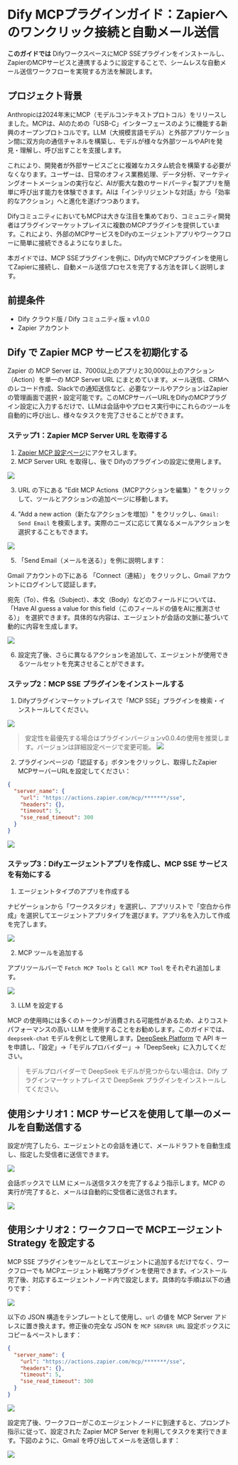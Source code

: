 # Dify MCPプラグインガイド：Zapierへのワンクリック接続と自動メール送信

**このガイドでは** DifyワークスペースにMCP SSEプラグインをインストールし、ZapierのMCPサービスと連携するように設定することで、シームレスな自動メール送信ワークフローを実現する方法を解説します。

## プロジェクト背景

Anthropicは2024年末にMCP（モデルコンテキストプロトコル）をリリースしました。MCPは、AIのための「USB-C」インターフェースのように機能する新興のオープンプロトコルです。LLM（大規模言語モデル）と外部アプリケーション間に双方向の通信チャネルを構築し、モデルが様々な外部ツールやAPIを発見・理解し、呼び出すことを支援します。

これにより、開発者が外部サービスごとに複雑なカスタム統合を構築する必要がなくなります。ユーザーは、日常のオフィス業務処理、データ分析、マーケティングオートメーションの実行など、AIが膨大な数のサードパーティ製アプリを簡単に呼び出す能力を体験できます。AIは「インテリジェントな対話」から「効率的なアクション」へと進化を遂げつつあります。

DifyコミュニティにおいてもMCPは大きな注目を集めており、コミュニティ開発者はプラグインマーケットプレイスに複数のMCPプラグインを提供しています。これにより、外部のMCPサービスをDifyのエージェントアプリやワークフローに簡単に接続できるようになりました。

本ガイドでは、MCP SSEプラグインを例に、Dify内でMCPプラグインを使用してZapierに接続し、自動メール送信プロセスを完了する方法を詳しく説明します。

## 前提条件

- Dify クラウド版 / Dify コミュニティ版 ≥ v1.0.0
- Zapier アカウント

## Dify で Zapier MCP サービスを初期化する

Zapier の MCP Server は、7000以上のアプリと30,000以上のアクション（Action）を単一の MCP Server URL にまとめています。メール送信、CRMへのレコード作成、Slackでの通知送信など、必要なツールやアクションはZapierの管理画面で選択・設定可能です。このMCPサーバーURLをDifyのMCPプラグイン設定に入力するだけで、LLMは会話中やプロセス実行中にこれらのツールを自動的に呼び出し、様々なタスクを完了させることができます。

### ステップ1：Zapier MCP Server URL を取得する

1. [Zapier MCP 設定ページ](https://actions.zapier.com/settings/mcp/)にアクセスします。
2. MCP Server URL を取得し、後で Difyのプラグインの設定に使用します。

![](https://assets-docs.dify.ai/2025/04/15bba178b0adddcd3e1961807dfe14f0.png)

3. URL の下にある "Edit MCP Actions（MCPアクションを編集）" をクリックして、ツールとアクションの追加ページに移動します。

4. "Add a new action（新たなアクションを増加）" をクリックし、`Gmail: Send Email` を検索します。実際のニーズに応じて異なるメールアクションを選択することもできます。

![](https://assets-docs.dify.ai/2025/04/718e214166ca6eed6771d44f3b6ab718.png)

5. 「Send Email（メールを送る）」を例に説明します：

Gmail アカウントの下にある 「Connect（連結）」 をクリックし、Gmail アカウントにログインして認証します。

宛先（To）、件名（Subject）、本文（Body）などのフィールドについては、「Have AI guess a value for this field（このフィールドの値をAIに推測させる）」 を選択できます。具体的な内容は、エージェントが会話の文脈に基づいて動的に内容を生成します。

![](https://assets-docs.dify.ai/2025/04/637ce6b46ab706f4512a2dceb25a8162.png)

6. 設定完了後、さらに異なるアクションを追加して、エージェントが使用できるツールセットを充実させることができます。

### ステップ2：MCP SSE プラグインをインストールする

1. Difyプラグインマーケットプレイスで「MCP SSE」プラグインを検索・インストールしてください。

![](https://assets-docs.dify.ai/2025/04/20174032b8feb624a52ac36d65e7c0fa.png)

> 安定性を最優先する場合はプラグインバージョンv0.0.4の使用を推奨します。バージョンは詳細設定ページで変更可能。
> ![](https://assets-docs.dify.ai/2025/04/b076d40ea120dea544df49bc52199ad6.png)


2. プラグインページの「認証する」ボタンをクリックし、取得したZapier MCPサーバーURLを設定してください：

```json
{
  "server_name": {
    "url": "https://actions.zapier.com/mcp/*******/sse",
    "headers": {},
    "timeout": 5,
    "sse_read_timeout": 300
  }
}
```

![](https://assets-docs.dify.ai/2025/04/5ba078e8804c1bee5bcec167d260a92a.png)

### ステップ3：Difyエージェントアプリを作成し、MCP SSE サービスを有効にする

1. エージェントタイプのアプリを作成する

ナビゲーションから「ワークスタジオ」を選択し、アプリリストで「空白から作成」を選択してエージェントアプリタイプを選びます。アプリ名を入力して作成を完了します。

![](https://assets-docs.dify.ai/2025/04/aaef5e115211c2b04382552e537877fa.png)

2. MCP ツールを追加する

アプリツールバーで `Fetch MCP Tools` と `Call MCP Tool` をそれぞれ追加します。

![](https://assets-docs.dify.ai/2025/04/4e570e4e42720b3e202d409fa93f983a.png)

3. LLM を設定する

MCP の使用時には多くのトークンが消費される可能性があるため、よりコストパフォーマンスの高い LLM を使用することをお勧めします。このガイドでは、`deepseek-chat` モデルを例として使用します。[DeepSeek Platform](https://platform.deepseek.com/usage) で API キーを申請し、「設定」→「モデルプロバイダー」→「DeepSeek」に入力してください。

> モデルプロバイダーで DeepSeek モデルが見つからない場合は、Dify プラグインマーケットプレイスで DeepSeek プラグインをインストールしてください。

## 使用シナリオ1：MCP サービスを使用して単一のメールを自動送信する

設定が完了したら、エージェントとの会話を通じて、メールドラフトを自動生成し、指定した受信者に送信できます。

![](https://assets-docs.dify.ai/2025/04/fc76cc8e7dd7476199e9810fa5403f3b.png)

会話ボックスで LLM にメール送信タスクを完了するよう指示します。MCP の実行が完了すると、メールは自動的に受信者に送信されます。

![](https://assets-docs.dify.ai/2025/04/dc80a8fb00800e8938f3918fc908bc1b.png)

## 使用シナリオ2：ワークフローで MCPエージェントStrategy を設定する

MCP SSE プラグインをツールとしてエージェントに追加するだけでなく、ワークフローでも MCPエージェント戦略プラグインを使用できます。インストール完了後、対応するエージェントノード内で設定します。具体的な手順は以下の通りです：

![](https://assets-docs.dify.ai/2025/04/0a340d4cc4a549e6b7420b39cfd805d6.png)

以下の JSON 構造をテンプレートとして使用し、`url` の値を MCP Server アドレスに置き換えます。修正後の完全な JSON を `MCP SERVER URL` 設定ボックスにコピー＆ペーストします：

```json
{
  "server_name": {
    "url": "https://actions.zapier.com/mcp/*******/sse",
    "headers": {},
    "timeout": 5,
    "sse_read_timeout": 300
  }
}
```

![](https://assets-docs.dify.ai/2025/04/883c70b8a714c0c7e7a25f5f712c59e0.png)

設定完了後、ワークフローがこのエージェントノードに到達すると、プロンプト指示に従って、設定された Zapier MCP Server を利用してタスクを実行できます。下図のように、Gmail を呼び出してメールを送信します：

![](https://assets-docs.dify.ai/2025/04/a201fb50200737881e4ddc0b31518336.png)
